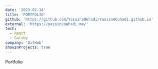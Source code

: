 ```yaml
---
date: '2023-02-14'
title: 'PORTFOLIO'
github: 'https://github.com/YassineOuhadi/YassineOuhadi.github.io'
external: 'https://yassineouhadi.me/'
tech:
  - React
  - Gatsby
company: 'GitHub'
showInProjects: true
---
```


Portfolio